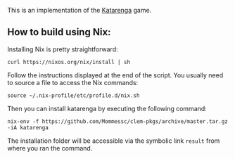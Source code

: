 This is an implementation of the [Katarenga](http://www.parlettgames.uk/katarenga/) game.

How to build using Nix:
---------------

Installing Nix is pretty straightforward:
```
curl https://nixos.org/nix/install | sh
```
Follow the instructions displayed at the end of the script. You usually need to source a file to access the Nix commands:
```
source ~/.nix-profile/etc/profile.d/nix.sh
```

Then you can install katarenga by executing the following command:
```
nix-env -f https://github.com/Mommessc/clem-pkgs/archive/master.tar.gz -iA katarenga
```

The installation folder will be accessible via the symbolic link `result` from where you ran the command.
